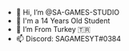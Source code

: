 - 👋 Hi, I’m @SA-GAMES-STUDIO
- 👀 I'm a 14 Years Old Student
- 🌱 I’m From Turkey 🇹🇷
- 📫 Discord: SAGAMESYT#0384

<!---
SA-GAMES-STUDIO/SA-GAMES-STUDIO is a ✨ special ✨ repository because its `README.md` (this file) appears on your GitHub profile.
You can click the Preview link to take a look at your changes.
--->
